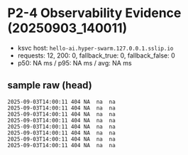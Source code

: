 # P2-4 Observability Evidence (20250903_140011)

- ksvc host: `hello-ai.hyper-swarm.127.0.0.1.sslip.io`
- requests: 12, 200: 0, fallback_true: 0, fallback_false: 0
- p50: NA ms / p95: NA ms / avg: NA ms

## sample raw (head)
```tsv
2025-09-03T14:00:11	404	NA	na	na
2025-09-03T14:00:11	404	NA	na	na
2025-09-03T14:00:11	404	NA	na	na
2025-09-03T14:00:11	404	NA	na	na
2025-09-03T14:00:11	404	NA	na	na
2025-09-03T14:00:11	404	NA	na	na
2025-09-03T14:00:11	404	NA	na	na
2025-09-03T14:00:11	404	NA	na	na
```
